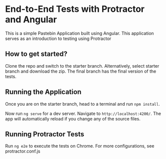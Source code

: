 # End-to-End Tests with Protractor and Angular

This is a simple Pastebin Application built using Angular. This application serves as an introduction to testing using Protractor

## How to get started?

Clone the repo and switch to the starter branch. Alternatively, select starter branch and download the zip. The final branch has the final version of the tests. 

## Running the Application
Once you are on the starter branch, head to a terminal and run `npm install`.

Now run `ng serve` for a dev server. Navigate to `http://localhost:4200/`. The app will automatically reload if you change any of the source files.

## Running Protractor Tests

Run `ng e2e` to execute the tests on Chrome. For more configurations, see protractor.conf.js


